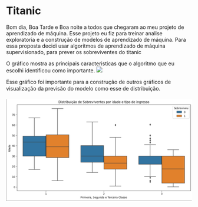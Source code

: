# Titanic
<p>
Bom dia, Boa Tarde e Boa noite a todos que chegaram ao meu projeto de aprendizado de máquina.
Esse projeto eu fiz para treinar analise exploratoria e a construção de modelos de aprendizado de máquina.
Para essa proposta decidi usar algoritmos de aprendizado de máquina supervisionado, para prever os sobreviventes
do titanic
</p>

O gráfico mostra as principais caracteristicas que o algoritmo que eu escolhi identificou como importante.
<img src="https://github.com/Cassio295/Titanic/blob/main/caracteristicas%20da%20previs%C3%A3o.png">

<p>Esse gráfico foi importante para a construção de outros gráficos de visualização da previsão do modelo 
como esse de distribuição.
</p>

<img src= "https://github.com/Cassio295/Titanic/blob/main/boxplot%20por%20idade.png">

